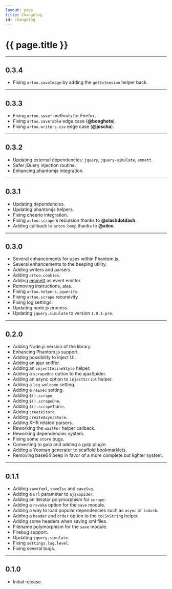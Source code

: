 ```yaml
---
layout: page
title: Changelog
id: changelog
---
```


# {{ page.title }}

---

## 0.3.4

* Fixing `artoo.saveImage` by adding the `getExtension` helper back.

---

## 0.3.3

* Fixing `artoo.save*` methods for Firefox.
* Fixing `artoo.saveTable` edge case (**@boogheta**).
* Fixing `artoo.writers.csv` edge case (**@joscha**).

---

## 0.3.2

* Updating external dependencies: `jquery`, `jquery-simulate`, `emmett`.
* Safer jQuery injection routine.
* Enhancing phantomjs integration.

---

## 0.3.1

* Updating dependencies.
* Updating phantomjs helpers.
* Fixing cheerio integration.
* Fixing `artoo.scrape`'s recursion thanks to **@slashdotdash**.
* Adding callback to `artoo.beep` thanks to **@aileo**.

---

## 0.3.0

* Several enhancements for uses within Phantom.js.
* Several enhancements to the beeping utility.
* Adding writers and parsers.
* Adding `artoo.cookies`.
* Adding [emmett](https://github.com/jacomyal/emmett) as event emitter.
* Removing instructions, alas.
* Fixing `artoo.helpers.jquerify`.
* Fixing `artoo.scrape` recursivity.
* Fixing log settings.
* Updating node.js process.
* Updating `jquery.simulate` to version `1.0.1-pre`.

---

## 0.2.0

* Adding Node.js version of the library.
* Enhancing Phantom.js support.
* Adding possibility to inject UI.
* Adding an ajax sniffer.
* Adding an `injectInlineStyle` helper.
* Adding a `scrapeOne` option to the ajaxSpider.
* Adding an async option to `injectScript` helper.
* Adding a `log.welcome` setting.
* Adding a `reExec` setting.
* Adding `$().scrape`.
* Adding `$().scrapeOne`.
* Adding `$().scrapeTable`.
* Adding `createStore`.
* Adding `createAsyncStore`.
* Adding XHR related parsers.
* Reworking the `waitFor` helper callback.
* Reworking dependencies system.
* Fixing some `store` bugs.
* Converting to gulp and adding a gulp plugin.
* Adding a Yeoman generator to scaffold bookmarklets.
* Removing base64 beep in favor of a more complete but lighter system.

---

## 0.1.1

* Adding `saveYaml`, `saveTsv` and `saveSvg`.
* Adding a `url` parameter to `ajaxSpider`.
* Adding an iterator polymorphism for `scrape`.
* Adding a `revoke` option for the `save` module.
* Adding a way to load popular dependencies such as `async` or `lodash`.
* Adding a `header` and `order` option to the `toCSVString` helper.
* Adding some headers when saving xml files.
* Filename polymorphism for the `save` module.
* Firebug support.
* Updating `jquery.simulate`.
* Fixing `settings.log.level`.
* Fixing several bugs.

---

## 0.1.0

* Initial release.
